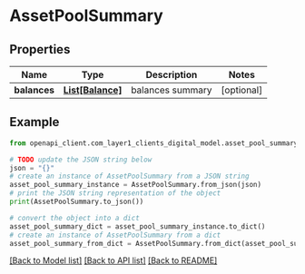 # AssetPoolSummary


## Properties

Name | Type | Description | Notes
------------ | ------------- | ------------- | -------------
**balances** | [**List[Balance]**](Balance.md) | balances summary | [optional] 

## Example

```python
from openapi_client.com_layer1_clients_digital_model.asset_pool_summary import AssetPoolSummary

# TODO update the JSON string below
json = "{}"
# create an instance of AssetPoolSummary from a JSON string
asset_pool_summary_instance = AssetPoolSummary.from_json(json)
# print the JSON string representation of the object
print(AssetPoolSummary.to_json())

# convert the object into a dict
asset_pool_summary_dict = asset_pool_summary_instance.to_dict()
# create an instance of AssetPoolSummary from a dict
asset_pool_summary_from_dict = AssetPoolSummary.from_dict(asset_pool_summary_dict)
```
[[Back to Model list]](../README.md#documentation-for-models) [[Back to API list]](../README.md#documentation-for-api-endpoints) [[Back to README]](../README.md)


